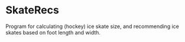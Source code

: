 # SkateRecs
Program for calculating (hockey) ice skate size, and recommending ice skates based on foot length and width.
